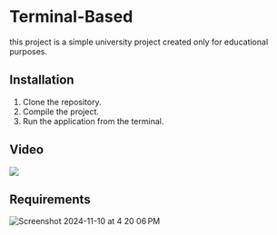 # Terminal-Based 

this project is a simple university project created only for educational purposes. 

## Installation

1. Clone the repository.
2. Compile the project.
3. Run the application from the terminal.

## Video



[![](https://markdown-videos.deta.dev/youtube/S92bWr6C560)](https://www.youtube.com/watch?v=S92bWr6C560)


## Requirements

![Screenshot 2024-11-10 at 4 20 06 PM](https://github.com/user-attachments/assets/fdd8b993-f482-4bce-9404-daec2eadc0eb)
